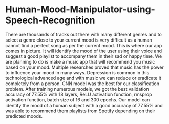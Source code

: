 # Human-Mood-Manipulator-using-Speech-Recognition

There are thousands of tracks out there with many different genres and to select a genre close to your current mood is very difficult as a human cannot find a perfect song as per the current mood. This is where our app comes in picture. It will identify the mood of the user using their voice and suggest a good playlist to accompany them in their sad or happy time. We are planning to do is make a music app that will recommend you music based on your mood. Multiple researches proved that music has the power to influence your mood in many ways. Depression is common in this technological advanced age and with music we can reduce or eradicate it completely from a person. CNN model was the best for our classification problem. After training numerous models, we got the best validation accuracy of 77.55% with 18 layers, ReLU activation function, rmsprop activation function, batch size of 16 and 300 epochs. Our model can identify the mood of a human subject with a good accuracy of 77.55% and was able to recommend them playlists from Spotify depending on their predicted moods.
